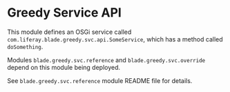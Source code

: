 # Greedy Service API

This module defines an OSGi service called `com.liferay.blade.greedy.svc.api.SomeService`, which has a method called `doSomething`.

Modules `blade.greedy.svc.reference` and `blade.greedy.svc.override` depend on this module being deployed.

See `blade.greedy.svc.reference` module README file for details.